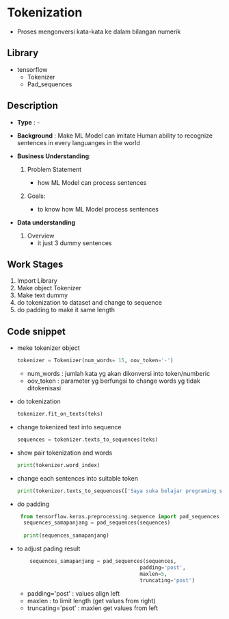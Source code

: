 # Tokenization
- Proses mengonversi kata-kata ke dalam bilangan numerik 

## Library

- tensorflow
  - Tokenizer
  - Pad_sequences
 
## Description

- **Type** : -
  
- **Background** : Make ML Model can imitate Human ability to recognize sentences in every languanges in the world
  
- **Business Understanding**:
  1. Problem Statement
     - how ML Model can process sentences
   
  2. Goals:
     - to know how ML Model process sentences

- **Data understanding**
  1. Overview
      - it just 3 dummy sentences
  

## Work Stages

1. Import Library
2. Make object Tokenizer
3. Make text dummy
4. do tokenization to dataset and change to sequence
5. do padding to make it same length

 
## Code snippet

- meke tokenizer object
  ```py
  tokenizer = Tokenizer(num_words= 15, oov_token='-')
  ```
  - num_words : jumlah kata yg akan dikonversi into token/numberic
  - oov_token : parameter yg berfungsi to change words yg tidak ditokenisasi

- do tokenization
  ```py
  tokenizer.fit_on_texts(teks)
  ```

- change tokenized text into sequence
  ```py
  sequences = tokenizer.texts_to_sequences(teks)
  ``` 

- show pair tokenization and words
  ```py
  print(tokenizer.word_index)
  ```

- change each sentences into suitable token
  ```py
  print(tokenizer.texts_to_sequences(['Saya suka belajar programing sejak SMP']))
  ```

- do padding
  ```py
   from tensorflow.keras.preprocessing.sequence import pad_sequences
    sequences_samapanjang = pad_sequences(sequences)
    
    print(sequences_samapanjang)
  ```

- to adjust pading result
  ```py
      sequences_samapanjang = pad_sequences(sequences, 
                                          padding='post',
                                          maxlen=5,
                                          truncating='post')
  ```
  - padding='post' : values align left
  - maxlen : to limit length (get values from right)
  - truncating='psot' : maxlen get values from left
